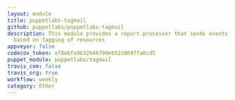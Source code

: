 ```yaml
---
layout: module
title: puppetlabs-tagmail
github: puppetlabs/puppetlabs-tagmail
description: This module provides a report processor that sends events to email addresses
  based on tagging of resources
appveyor: false
codecov_token: ef8ebfa9632b46799eb523869ffa6cd5
puppet_module: puppetlabs/tagmail
travis_com: false
travis_org: true
workflow: weekly
category: Other
---
```

